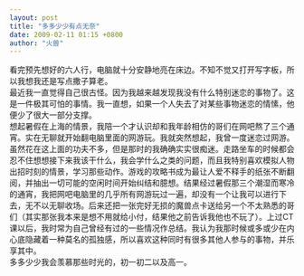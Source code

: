 ```yaml
---
layout: post
title: "多多少少有点无奈"
date: 2009-02-11 01:15 +0800
author: "火兽"
---
```


看完预先想好的六人行，电脑就十分安静地亮在床边。不知不觉又打开写字板，所以我想我还是写点撒子算老。<br>
最近我一直觉得自己很古怪。因为我越来越发现我没有什么特别迷恋的事物了。这是一件极其可怕的事情。我一直想，如果一个人失去了对某些事物迷恋的情愫，他便少了很大一部分支撑。<br>
想起暑假在上海的情景，我陪一个才认识却和我年龄相仿的哥们在网吧熬了三个通宵。实在无聊就开始翻电脑里面的网游玩。我就突然想起，我曾一度迷恋过网游。虽然花在这上面的功夫不多，但是那时的我确确实实很痴迷。走路坐车的时候都会忍不住想想接下来我该干什么，我会学什么之类的问题，而且我特别喜欢模拟人物出招时刻的情景，学习那些动作。游戏的攻略书成为最让人爱不释手的纸张不断翻阅，并抽出一切可能的空闲时间开始纠结和臆想。结果经过暑假那三个潮湿而寒冷的通宵，我把网吧电脑里的几乎所有网游玩过一遍，却没有一个让我可以进行下去，无不以无聊收场。后来还把一张完好无损的魔兽点卡送给另一个不太熟悉的哥们（其实那张我本来是想不用就给小付，结果他之前告诉我他也不玩了）。上过CT课以后，我时常为自己曾经有过的一些情况作总结。我认为我那时候或多或少在内心底隐藏着一种莫名的孤独感，所以喜欢这种同时有很多其他人参与的事物，并乐享其中。<br>
多多少少我会羡慕那些时光的，初一初二以及高一。<br>
